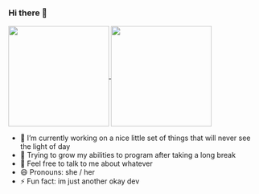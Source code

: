 ### Hi there 👋

<a href="https://github.com/anuraghazra/github-readme-stats">
  <img height=200 align="center" src="https://github-readme-stats.vercel.app/api?username=Sable-20&theme=onedark&show_icons=true" />
</a>
<a href="https://github.com/anuraghazra/convoychat">
  <img height=200 align="center" src="https://github-readme-stats.vercel.app/api/top-langs?username=Sable-20&layout=compact&langs_count=8&card_width=100&theme=onedark" />
</a>

- 🔭 I’m currently working on a nice little set of things that will never see the light of day
- 🌱 Trying to grow my abilities to program after taking a long break
- 💬 Feel free to talk to me about whatever
- 😄 Pronouns: she / her
- ⚡ Fun fact: im just another okay dev
